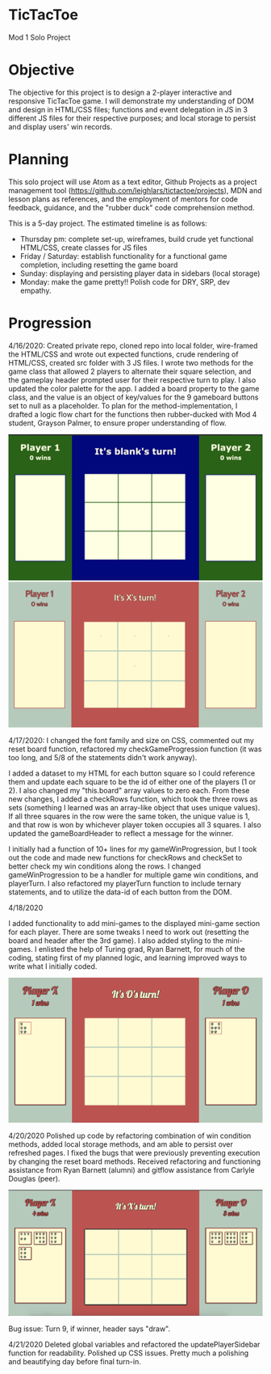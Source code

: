 # TicTacToe
Mod 1 Solo Project

# Objective
The objective for this project is to design a 2-player interactive and responsive TicTacToe game. I will demonstrate my understanding of DOM and design in HTML/CSS files; functions and event delegation in JS in 3 different JS files for their respective purposes; and local storage to persist and display users' win records.

# Planning
This solo project will use Atom as a text editor, Github Projects as a project management tool (https://github.com/leighlars/tictactoe/projects), MDN and lesson plans as references, and the employment of mentors for code feedback, guidance, and the "rubber duck" code comprehension method.

This is a 5-day project. The estimated timeline is as follows:
* Thursday pm: complete set-up, wireframes, build crude yet functional HTML/CSS, create classes for JS files
* Friday / Saturday: establish functionality for a functional game completion, including resetting the game board
* Sunday: displaying and persisting player data in sidebars (local storage)
* Monday: make the game pretty!! Polish code for DRY, SRP, dev empathy.

# Progression
4/16/2020: Created private repo, cloned repo into local folder, wire-framed the HTML/CSS and wrote out expected functions, crude rendering of HTML/CSS, created src folder with 3 JS files.
I wrote two methods for the game class that allowed 2 players to alternate their square selection, and the gameplay header prompted user for their respective turn to play. I also updated the color palette for the app. I added a board property to the game class, and the value is an object of key/values for the 9 gameboard buttons set to null as a placeholder. To plan for the method-implementation, I drafted a logic flow chart for the functions then rubber-ducked with Mod 4 student, Grayson Palmer, to ensure proper understanding of flow.

![screenshot of crude app](/readme-imgs/crude-render-html-css.png)
![screenshot of crude app](/readme-imgs/crude-functional-game-play.png)

4/17/2020: I changed the font family and size on CSS, commented out my reset board function, refactored my checkGameProgression function (it was too long, and 5/8 of the statements didn't work anyway).

I added a dataset to my HTML for each button square so I could reference them and update each square to be the id of either one of the players (1 or 2). I also changed my "this.board" array values to zero each.
From these new changes, I added a checkRows function, which took the three rows as sets (something I learned was an array-like object that uses unique values). If all three squares in the row were the same token, the unique value is 1, and that row is won by whichever player token occupies all 3 squares. I also updated the gameBoardHeader to reflect a message for the winner.

I initially had a function of 10+ lines for my gameWinProgression, but I took out the code and made new functions for checkRows and checkSet to better check my win conditions along the rows. I changed gameWinProgression to be a handler for multiple game win conditions, and playerTurn. I also refactored my playerTurn function to include ternary statements, and to utilize the data-id of each button from the DOM.

4/18/2020

I added functionality to add mini-games to the displayed mini-game section for each player. There are some tweaks I need to work out (resetting the board and header after the 3rd game). I also added styling to the mini-games. I enlisted the help of Turing grad, Ryan Barnett, for much of the coding, stating first of my planned logic, and learning improved ways to write what I initially coded.

![screenshot of displayed mini-games](/readme-imgs/displayed-minigames.png)

4/20/2020
Polished up code by refactoring combination of win condition methods, added local storage methods, and am able to persist over refreshed pages. I fixed the bugs that were previously preventing execution by changing the reset board methods. Received refactoring and functioning assistance from Ryan Barnett (alumni) and gitflow assistance from Carlyle Douglas (peer).

![screenshot of finished game](/readme-imgs/completed-game.png)

Bug issue: Turn 9, if winner, header says "draw".

4/21/2020
Deleted global variables and refactored the updatePlayerSidebar function for readability. Polished up CSS issues. Pretty much a polishing and beautifying day before final turn-in. 
